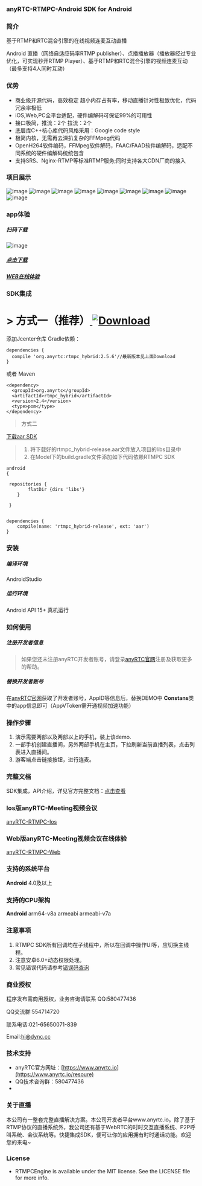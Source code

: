 ### anyRTC-RTMPC-Android SDK for Android
### 简介
基于RTMP和RTC混合引擎的在线视频连麦互动直播

Android 直播（网络自适应码率RTMP publisher）、点播播放器（播放器经过专业优化，可实现秒开RTMP Player）、基于RTMP和RTC混合引擎的视频连麦互动（最多支持4人同时互动）

### 优势
- 商业级开源代码，高效稳定 超小内存占有率，移动直播针对性极致优化，代码冗余率极低 
- iOS,Web,PC全平台适配，硬件编解码可保证99%的可用性
- 接口极简，推流：2个 拉流：2个
- 底层库C++核心库代码风格采用：Google code style
- 极简内核，无需再去深扒复杂的FFMpeg代码
- OpenH264软件编码，FFMpeg软件解码，FAAC/FAAD软件编解码，适配不同系统的硬件编解码统统包含
- 支持SRS、Nginx-RTMP等标准RTMP服务;同时支持各大CDN厂商的接入

### 项目展示
![image](https://github.com/AnyRTC/anyRTC-RTMPC-Android/blob/master/images/1.jpg)
![image](https://github.com/AnyRTC/anyRTC-RTMPC-Android/blob/master/images/2.jpg)
![image](https://github.com/AnyRTC/anyRTC-RTMPC-Android/blob/master/images/3.jpg)
![image](https://github.com/AnyRTC/anyRTC-RTMPC-Android/blob/master/images/4.jpg)
![image](https://github.com/AnyRTC/anyRTC-RTMPC-Android/blob/master/images/5.jpg)
![image](https://github.com/AnyRTC/anyRTC-RTMPC-Android/blob/master/images/6.jpg)
![image](https://github.com/AnyRTC/anyRTC-RTMPC-Android/blob/master/images/7.jpg)
![image](https://github.com/AnyRTC/anyRTC-RTMPC-Android/blob/master/images/8.jpg)
![image](https://github.com/AnyRTC/anyRTC-RTMPC-Android/blob/master/images/9.jpg)


### app体验

##### 扫码下载
![image](https://github.com/AnyRTC/anyRTC-RTMPC-Android/blob/master/images/demo_qrcode.png)
##### [点击下载](https://www.pgyer.com/anyrtc_rtmpc_android)
##### [WEB在线体验](https://www.anyrtc.cc/demo/lianmai)

### SDK集成
# > 方式一（推荐）[ ![Download](https://api.bintray.com/packages/dyncanyrtc/anyrtc_dev/anyRTC-RTMPC-Android/images/download.svg) ](https://bintray.com/dyncanyrtc/anyrtc_dev/anyRTC-RTMPC-Android/_latestVersion)

添加Jcenter仓库 Gradle依赖：

```
dependencies {
  compile 'org.anyrtc:rtmpc_hybrid:2.5.6'//最新版本见上面Download
}
```

或者 Maven
```
<dependency>
  <groupId>org.anyrtc</groupId>
  <artifactId>rtmpc_hybrid</artifactId>
  <version>2.4</version>
  <type>pom</type>
</dependency>
```

>方式二

 [下载aar SDK](https://www.anyrtc.io/resoure)

>1. 将下载好的rtmpc_hybrid-release.aar文件放入项目的libs目录中
>2. 在Model下的build.gradle文件添加如下代码依赖RTMPC SDK

```
android
{

 repositories {
        flatDir {dirs 'libs'}
    }
    
 }
    
```
```
dependencies {
    compile(name: 'rtmpc_hybrid-release', ext: 'aar')
}
```

### 安装

##### 编译环境

AndroidStudio

##### 运行环境

Android API 15+
真机运行

### 如何使用

##### 注册开发者信息

>如果您还未注册anyRTC开发者账号，请登录[anyRTC官网](http://www.anyrtc.io)注册及获取更多的帮助。

##### 替换开发者账号
在[anyRTC官网](http://www.anyrtc.io)获取了开发者账号，AppID等信息后，替换DEMO中
**Constans**类中的app信息即可（AppVToken需开通视频加速功能）

### 操作步骤

1. 演示需要两部以及两部以上的手机，装上该demo.
2. 一部手机创建直播间，另外两部手机在主页，下拉刷新当前直播列表，点击列表进入直播间。
3. 游客端点击链接按钮，进行连麦。

### 完整文档
SDK集成，API介绍，详见官方完整文档：[点击查看](https://www.anyrtc.io/resoure)

### Ios版anyRTC-Meeting视频会议

[anyRTC-RTMPC-Ios](https://github.com/AnyRTC/anyRTC-RTMPC-iOS)

### Web版anyRTC-Meeting视频会议在线体验

[anyRTC-RTMPC-Web](https://www.anyrtc.cc/demo/lianmai)


### 支持的系统平台
**Android** 4.0及以上

### 支持的CPU架构
**Android** arm64-v8a  armeabi armeabi-v7a


### 注意事项
1. RTMPC SDK所有回调均在子线程中，所以在回调中操作UI等，应切换主线程。
2. 注意安卓6.0+动态权限处理。
3. 常见错误代码请参考[错误码查询](https://www.anyrtc.io/resoure)

### 商业授权
程序发布需商用授权，业务咨询请联系 QQ:580477436 

QQ交流群:554714720

联系电话:021-65650071-839

Email:hi@dync.cc

### 技术支持 
- anyRTC官方网址：[https://www.anyrtc.io](https://www.anyrtc.io/resoure)
- QQ技术咨询群：580477436
- 

### 关于直播

本公司有一整套完整直播解决方案。本公司开发者平台www.anyrtc.io。除了基于RTMP协议的直播系统外，我公司还有基于WebRTC的时时交互直播系统、P2P呼叫系统、会议系统等。快捷集成SDK，便可让你的应用拥有时时通话功能。欢迎您的来电~

### License

- RTMPCEngine is available under the MIT license. See the LICENSE file for more info.





   



 
